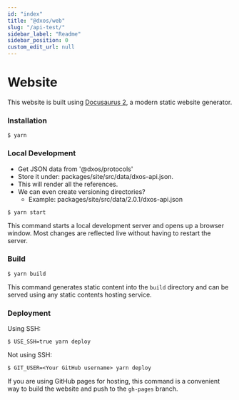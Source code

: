 ```yaml
---
id: "index"
title: "@dxos/web"
slug: "/api-test/"
sidebar_label: "Readme"
sidebar_position: 0
custom_edit_url: null
---
```


# Website

This website is built using [Docusaurus 2](https://docusaurus.io/), a modern static website generator.

### Installation

```
$ yarn
```

### Local Development

- Get JSON data from '@dxos/protocols'
- Store it under: packages/site/src/data/dxos-api.json.
- This will render all the references.
- We can even create versioning directories?
  - Example: packages/site/src/data/2.0.1/dxos-api.json

```
$ yarn start
```

This command starts a local development server and opens up a browser window. Most changes are reflected live without having to restart the server.

### Build

```
$ yarn build
```

This command generates static content into the `build` directory and can be served using any static contents hosting service.

### Deployment

Using SSH:

```
$ USE_SSH=true yarn deploy
```

Not using SSH:

```
$ GIT_USER=<Your GitHub username> yarn deploy
```

If you are using GitHub pages for hosting, this command is a convenient way to build the website and push to the `gh-pages` branch.
